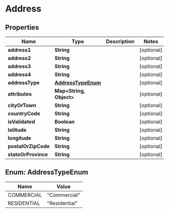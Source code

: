 
# Address

## Properties
Name | Type | Description | Notes
------------ | ------------- | ------------- | -------------
**address1** | **String** |  |  [optional]
**address2** | **String** |  |  [optional]
**address3** | **String** |  |  [optional]
**address4** | **String** |  |  [optional]
**addressType** | [**AddressTypeEnum**](#AddressTypeEnum) |  |  [optional]
**attributes** | **Map&lt;String, Object&gt;** |  |  [optional]
**cityOrTown** | **String** |  |  [optional]
**countryCode** | **String** |  |  [optional]
**isValidated** | **Boolean** |  |  [optional]
**latitude** | **String** |  |  [optional]
**longitude** | **String** |  |  [optional]
**postalOrZipCode** | **String** |  |  [optional]
**stateOrProvince** | **String** |  |  [optional]


<a name="AddressTypeEnum"></a>
## Enum: AddressTypeEnum
Name | Value
---- | -----
COMMERCIAL | &quot;Commercial&quot;
RESIDENTIAL | &quot;Residential&quot;



